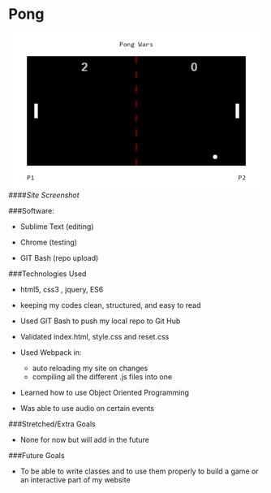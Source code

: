 # Pong

![alt text](./pong-screenshot.png "Pong")
####*Site Screenshot*

###Software:
	

- Sublime Text (editing)
	

- Chrome (testing)
	

- GIT Bash (repo upload)





###Technologies Used
	

- html5, css3
, jquery, ES6
- keeping my codes clean, structured, and easy to read
	

- Used GIT Bash to push my local repo to Git Hub
	

- Validated index.html, style.css and reset.css

- Used Webpack in:
	- auto reloading my site on changes
	- compiling all the different .js files into one

- Learned how to use Object Oriented Programming

- Was able to use audio on certain events



###Stretched/Extra Goals
	

- None for now but will add in the future



###Future Goals
	

- To be able to write classes and to use them properly to build a game or an interactive part of my website
